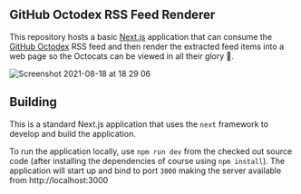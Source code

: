 ## GitHub Octodex RSS Feed Renderer

This repository hosts a basic [Next.js](https://nextjs.org/) application that can consume the
[GitHub Octodex](https://octodex.github.com/) RSS feed and then render the extracted feed
items into a web page so the Octocats can be viewed in all their glory :tada:.

![Screenshot 2021-08-18 at 18 29 06](https://user-images.githubusercontent.com/681306/129948944-40269cd4-1e21-4d91-8dff-e1a34bc0368e.png)

## Building
This is a standard Next.js application that uses the `next` framework to develop and build the application.

To run the application locally, use `npm run dev` from the checked out source code (after installing the dependencies of course using `npm install`). The application will start up and bind to port `3000` making the server available from http://localhost:3000
